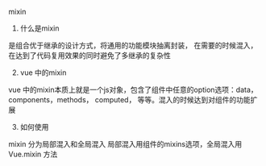 mixin

1. 什么是mixin

是组合优于继承的设计方式，将通用的功能模块抽离封装，
在需要的时候混入，在达到了代码复用效果的同时避免了多继承的复杂性

2. vue 中的mixin

vue 中的mixin本质上就是一个js对象，包含了组件中任意的option选项：data，components，methods，
computed， 等等。混入的时候达到对组件的功能扩展

3. 如何使用

mixin 分为局部混入和全局混入
局部混入用组件的mixins选项，全局混入用Vue.mixin 方法
